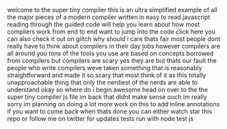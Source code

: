 welcome to the super tiny compiler this is an ultra simplified example of all the major pieces of a modern compiler written in easy to read javascript reading through the guided code will help you learn about how most compilers work from end to end want to jump into the code click here you can also check it out on glitch why should i care thats fair most people dont really have to think about compilers in their day jobs however compilers are all around you tons of the tools you use are based on concepts borrowed from compilers but compilers are scary yes they are but thats our fault the people who write compilers weve taken something that is reasonably straightforward and made it so scary that most think of it as this totally unapproachable thing that only the nerdiest of the nerds are able to understand okay so where do i begin awesome head on over to the the super tiny compiler js file im back that didnt make sense ouch im really sorry im planning on doing a lot more work on this to add inline annotations if you want to come back when thats done you can either watch star this repo or follow me on twitter for updates tests run with node test js